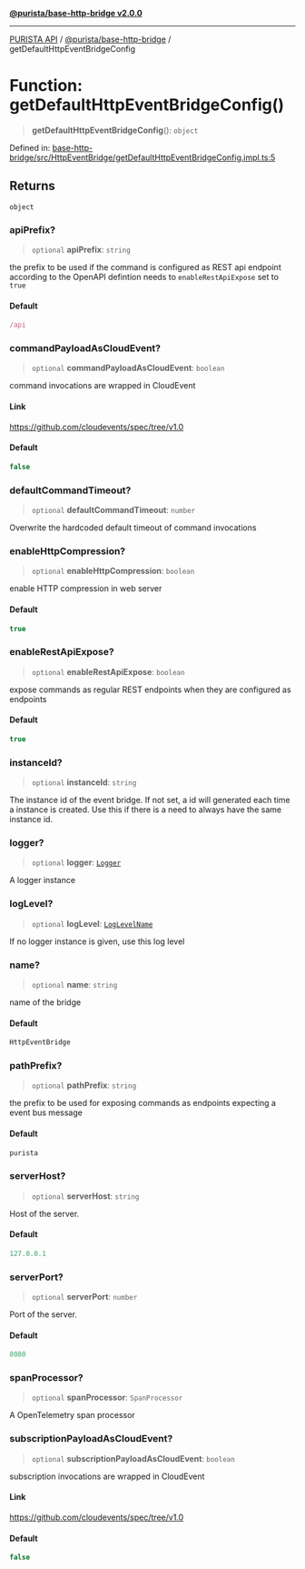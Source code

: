 [**@purista/base-http-bridge v2.0.0**](../README.md)

***

[PURISTA API](../../../packages.md) / [@purista/base-http-bridge](../README.md) / getDefaultHttpEventBridgeConfig

# Function: getDefaultHttpEventBridgeConfig()

> **getDefaultHttpEventBridgeConfig**(): `object`

Defined in: [base-http-bridge/src/HttpEventBridge/getDefaultHttpEventBridgeConfig.impl.ts:5](https://github.com/puristajs/purista/blob/master/packages/base-http-bridge/src/HttpEventBridge/getDefaultHttpEventBridgeConfig.impl.ts#L5)

## Returns

`object`

### apiPrefix?

> `optional` **apiPrefix**: `string`

the prefix to be used if the command is configured as REST api endpoint according to the OpenAPI defintion
needs to `enableRestApiExpose` set to `true`

#### Default

```ts
/api
```

### commandPayloadAsCloudEvent?

> `optional` **commandPayloadAsCloudEvent**: `boolean`

command invocations are wrapped in CloudEvent

#### Link

https://github.com/cloudevents/spec/tree/v1.0

#### Default

```ts
false
```

### defaultCommandTimeout?

> `optional` **defaultCommandTimeout**: `number`

Overwrite the hardcoded default timeout of command invocations

### enableHttpCompression?

> `optional` **enableHttpCompression**: `boolean`

enable HTTP compression in web server

#### Default

```ts
true
```

### enableRestApiExpose?

> `optional` **enableRestApiExpose**: `boolean`

expose commands as regular REST endpoints when they are configured as endpoints

#### Default

```ts
true
```

### instanceId?

> `optional` **instanceId**: `string`

The instance id of the event bridge.
If not set, a id will generated each time a instance is created.
Use this if there is a need to always have the same instance id.

### logger?

> `optional` **logger**: [`Logger`](../../core/classes/Logger.md)

A logger instance

### logLevel?

> `optional` **logLevel**: [`LogLevelName`](../../core/type-aliases/LogLevelName.md)

If no logger instance is given, use this log level

### name?

> `optional` **name**: `string`

name of the bridge

#### Default

```ts
HttpEventBridge
```

### pathPrefix?

> `optional` **pathPrefix**: `string`

the prefix to be used for exposing commands as endpoints expecting a event bus message

#### Default

```ts
purista
```

### serverHost?

> `optional` **serverHost**: `string`

Host of the server.

#### Default

```ts
127.0.0.1
```

### serverPort?

> `optional` **serverPort**: `number`

Port of the server.

#### Default

```ts
8080
```

### spanProcessor?

> `optional` **spanProcessor**: `SpanProcessor`

A OpenTelemetry span processor

### subscriptionPayloadAsCloudEvent?

> `optional` **subscriptionPayloadAsCloudEvent**: `boolean`

subscription invocations are wrapped in CloudEvent

#### Link

https://github.com/cloudevents/spec/tree/v1.0

#### Default

```ts
false
```

